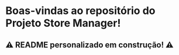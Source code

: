 # Boas-vindas ao repositório do Projeto Store Manager!

## ⚠️ README personalizado em construção! ⚠️
